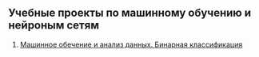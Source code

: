 ## Учебные проекты по машинному обучению и нейроным сетям

1. [Машинное обечение и анализ данных. Бинарная классификация](https://github.com/Aynur19/Machine-Learning/blob/main/Notebooks/BinaryClassification/RainInAustralia/README.md)


